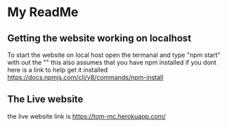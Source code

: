 # My ReadMe 

## Getting the website working on localhost
To start the website on local host open the termanal and type "npm start" with out the "" this also assumes that you have npm installed if you dont here is a link to help get it installed https://docs.npmjs.com/cli/v8/commands/npm-install

## The Live website
the live website link is https://tom-mc.herokuapp.com/
